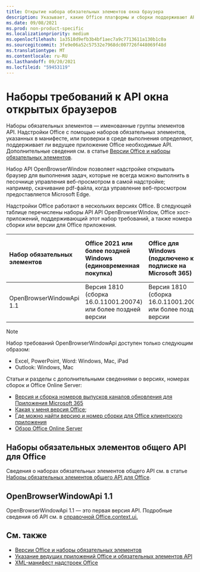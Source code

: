 ```yaml
---
title: Открытие набора обязательных элементов окна браузера
description: Указывает, какие Office платформы и сборки поддерживают API openBrowserWindow.
ms.date: 09/08/2021
ms.prod: non-product-specific
ms.localizationpriority: medium
ms.openlocfilehash: 1a3518d9efb3b4bf1aec7a9c7713611a130b1c0a
ms.sourcegitcommit: 3fe9e06a52c57532e7968dc007726f448069f48d
ms.translationtype: MT
ms.contentlocale: ru-RU
ms.lasthandoff: 09/20/2021
ms.locfileid: "59453119"
---
```

# <a name="open-browser-window-api-requirement-sets"></a>Наборы требований к API окна открытых браузеров

Наборы обязательных элементов — именованные группы элементов API. Надстройки Office с помощью наборов обязательных элементов, указанных в манифесте, или проверки в среде выполнения определяют, поддерживает ли ведущее приложение Office необходимые API. Дополнительные сведения см. в статье [Версии Office и наборы обязательных элементов](../../develop/office-versions-and-requirement-sets.md).

Набор API OpenBrowserWindow позволяет надстройке открывать браузер для выполнения задач, которые не всегда можно выполнить в песочнице управления веб-просмотром в самой надстройке; например, скачивание pdf-файла, когда управление веб-просмотром предоставляется Microsoft Edge.

Надстройки Office работают в нескольких версиях Office. В следующей таблице перечислены наборы API API OpenBrowserWindow, Office хост-приложений, поддерживающий этот набор требований, а также номера сборки или версии для Office приложения.

|  Набор обязательных элементов  | Office 2021 или более поздней Windows<br>(единовременная покупка) | Office для Windows<br>(подключено к подписке на Microsoft 365) |  Office для iPad<br>(подключено к подписке на Microsoft 365)  |  Office для Mac<br>(подключено к подписке на Microsoft 365)  | Office в Интернете  |  Office Online Server  |
|:-----|:-----|:-----|:-----|:-----|:-----|:-----|
| OpenBrowserWindowApi 1.1  | Версия 1810 (сборка 16.0.11001.20074) или более поздней версии | Версия 1810 (сборка 16.0.11001.20074) или более поздней версии | 16.0.0.0 или более поздней | 16.0.0.0 или более поздней | Н/Д | Н/Д|

> [!NOTE]
> Набор требований OpenBrowserWindowApi доступен только следующим образом:
>
> - Excel, PowerPoint, Word: Windows, Mac, iPad
> - Outlook: Windows, Mac

Статьи и разделы с дополнительными сведениями о версиях, номерах сборок и Office Online Server:

- [Версия и сборка номеров выпусков каналов обновления для Приложения Microsoft 365](/officeupdates/update-history-microsoft365-apps-by-date)
- [Какая у меня версия Office](https://support.microsoft.com/office/932788b8-a3ce-44bf-bb09-e334518b8b19);
- [Где можно найти версию и номер сборки для Office клиентского приложения](/officeupdates/update-history-microsoft365-apps-by-date)
- [Обзор Office Online Server](/officeonlineserver/office-online-server-overview)

## <a name="office-common-api-requirement-sets"></a>Наборы обязательных элементов общего API для Office

Сведения о наборах обязательных элементов общего API см. в статье [Наборы обязательных элементов общего API для Office](office-add-in-requirement-sets.md).

## <a name="openbrowserwindowapi-11"></a>OpenBrowserWindowApi 1.1

OpenBrowserWindowApi 1.1 — это первая версия API. Подробные сведения об API см. в [справочной Office.context.ui.](/javascript/api/office/office.context#ui)

## <a name="see-also"></a>См. также

- [Версии Office и наборы обязательных элементов](../../develop/office-versions-and-requirement-sets.md)
- [Указание ведущих приложений Office и обязательных элементов API](../../develop/specify-office-hosts-and-api-requirements.md)
- [XML-манифест надстроек Office](../../develop/add-in-manifests.md)
